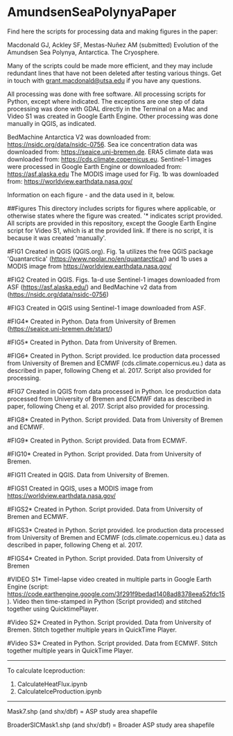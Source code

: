 # AmundsenSeaPolynyaPaper

Find here the scripts for processing data and making figures in the paper:

Macdonald GJ, Ackley SF, Mestas-Nuñez AM (submitted) Evolution of the Amundsen Sea Polynya, Antarctica. The Cryosphere.

Many of the scripts could be made more efficient, and they may include redundant lines that have not been deleted after testing various things.
Get in touch with grant.macdonald@utsa.edu if you have any questions.

All processing was done with free software. All processing scripts for Python, except where indicated. The exceptions are one step of data processing was done
with GDAL directly in the Terminal on a Mac and Video S1 was created in Google Earth Engine. Other processing was done manually in QGIS, as indicated.

BedMachine Antarctica V2 was downloaded from: https://nsidc.org/data/nsidc-0756. 
Sea ice concentration data was downloaded from: https://seaice.uni-bremen.de. 
ERA5 climate data was downloaded from: https://cds.climate.copernicus.eu. 
Sentinel-1 images were processed in Google Earth Engine or downloaded from: https://asf.alaska.edu
The MODIS image used for Fig. 1b was downloaded from: https://worldview.earthdata.nasa.gov/

Information on each figure - and the data used in it, below.

##Figures
This directory includes scripts for figures where applicable, or otherwise states where the figure was created.
'* indicates script provided. All scripts are provided in this repository, except the Google Earth Engine script for Video S1, which is at the provided link.
If there is no script, it is because it was created 'manually'.

#FIG1
Created in QGIS (QGIS.org). Fig. 1a utilizes the free QGIS package 'Quantarctica' (https://www.npolar.no/en/quantarctica/) and 1b uses a MODIS image from https://worldview.earthdata.nasa.gov/

#FIG2
Created in QGIS. Figs. 1a-d use Sentinel-1 images downloaded from ASF (https://asf.alaska.edu/) and BedMachine v2 data from (https://nsidc.org/data/nsidc-0756)

#FIG3
Created in QGIS using Sentinel-1 image downloaded from ASF.

#FIG4*
Created in Python. Data from University of Bremen (https://seaice.uni-bremen.de/start/)

#FIG5*
Created in Python. Data from University of Bremen.

#FIG6*
Created in Python. Script provided. Ice production data processed from University of Bremen and ECMWF (cds.climate.copernicus.eu.) data as described in paper, following Cheng et al. 2017. Script also provided for processing.

#FIG7
Created in QGIS from data processed in Python.  Ice production data processed from University of Bremen and ECMWF data as described in paper, following Cheng et al. 2017. Script also provided for processing.

#FIG8*
Created in Python. Script provided. Data from University of Bremen and ECMWF.

#FIG9*
Created in Python. Script provided. Data from ECMWF.

#FIG10*
Created in Python. Script provided. Data from University of Bremen.

#FIG11
Created in QGIS.  Data from University of Bremen.

#FIGS1
Created in QGIS, uses a MODIS image from https://worldview.earthdata.nasa.gov/

#FIGS2*
Created in Python. Script provided. Data from University of Bremen and ECMWF.

#FIGS3*
Created in Python. Script provided. Ice production data processed from University of Bremen and ECMWF (cds.climate.copernicus.eu.) data as described in paper, following Cheng et al. 2017.

#FIGS4*
Created in Python. Script provided. Data from University of Bremen

#VIDEO S1*
Timel-lapse video created in multiple parts in Google Earth Engine (script: https://code.earthengine.google.com/3f291f9bedad1408ad8378eea52fdc15). 
Video then time-stamped in Python (Script provided) and stitched together using QuicktimePlayer.

#Video S2*
Created in Python. Script provided. Data from University of Bremen. Stitch together multiple years in QuickTime Player.

#Video S3*
Created in Python. Script provided. Data from ECMWF. Stitch together multiple years in QuickTime Player.

-----------

To calculate Iceproduction:
1) CalculateHeatFlux.ipynb
2) CalculateIceProduction.ipynb


-------------

Mask7.shp (and shx/dbf) = ASP study area shapefile

BroaderSICMask1.shp (and shx/dbf) = Broader ASP study area shapefile

